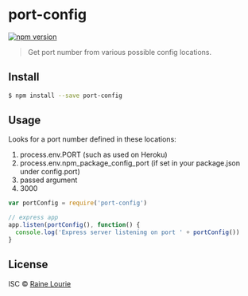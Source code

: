 # port-config
[![npm version](https://img.shields.io/npm/v/port-config.svg)](https://npmjs.org/package/port-config) 

> Get port number from various possible config locations.


## Install

```sh
$ npm install --save port-config
```


## Usage

Looks for a port number defined in these locations:

1. process.env.PORT (such as used on Heroku)
2. process.env.npm_package_config_port (if set in your package.json under config.port)
3. passed argument
4. 3000


```js
var portConfig = require('port-config')

// express app
app.listen(portConfig(), function() {
  console.log('Express server listening on port ' + portConfig())
}
```


## License

ISC © [Raine Lourie](https://github.com/metaraine)
